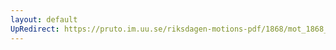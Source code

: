 ```yaml
---
layout: default
UpRedirect: https://pruto.im.uu.se/riksdagen-motions-pdf/1868/mot_1868__fk__24/mot_1868__fk__24-003.pdf
---
```

